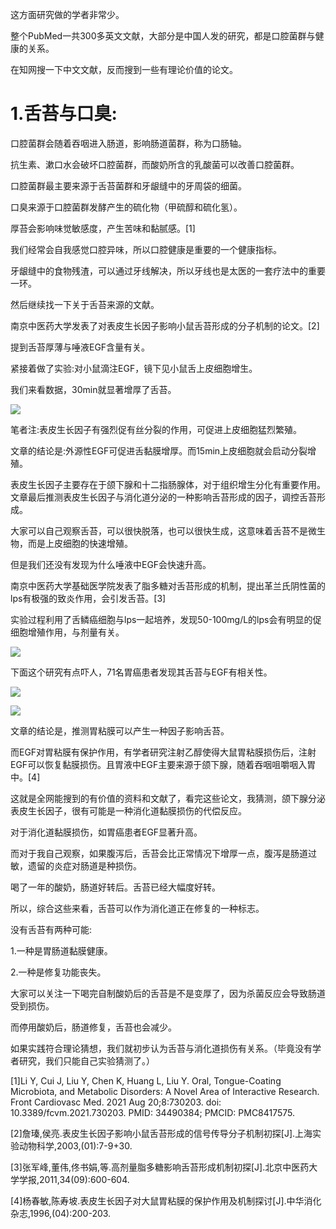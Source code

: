 这方面研究做的学者非常少。

整个PubMed一共300多英文文献，大部分是中国人发的研究，都是口腔菌群与健康的关系。

在知网搜一下中文文献，反而搜到一些有理论价值的论文。

# 1.舌苔与口臭:

口腔菌群会随着吞咽进入肠道，影响肠道菌群，称为口肠轴。

抗生素、漱口水会破坏口腔菌群，而酸奶所含的乳酸菌可以改善口腔菌群。

口腔菌群最主要来源于舌苔菌群和牙龈缝中的牙周袋的细菌。

口臭来源于口腔菌群发酵产生的硫化物（甲硫醇和硫化氢）。

厚苔会影响味觉敏感度，产生苦味和黏腻感。[1]

我们经常会自我感觉口腔异味，所以口腔健康是重要的一个健康指标。

牙龈缝中的食物残渣，可以通过牙线解决，所以牙线也是太医的一套疗法中的重要一环。

然后继续找一下关于舌苔来源的文献。

南京中医药大学发表了对表皮生长因子影响小鼠舌苔形成的分子机制的论文。[2]

提到舌苔厚薄与唾液EGF含量有关。

紧接着做了实验:对小鼠滴注EGF，镜下见小鼠舌上皮细胞增生。

我们来看数据，30min就显著增厚了舌苔。

![](https://picx.zhimg.com/v2-74e7df64a88e23c7227660b172d4bf59_720w.jpg?source=d16d100b)

笔者注:表皮生长因子有强烈促有丝分裂的作用，可促进上皮细胞猛烈繁殖。

文章的结论是:外源性EGF可促进舌黏膜增厚。而15min上皮细胞就会启动分裂增殖。

表皮生长因子主要存在于颌下腺和十二指肠腺体，对于组织增生分化有重要作用。文章最后推测表皮生长因子与消化道分泌的一种影响舌苔形成的因子，调控舌苔形成。

大家可以自己观察舌苔，可以很快脱落，也可以很快生成，这意味着舌苔不是微生物，而是上皮细胞的快速增殖。

但是我们还没有发现为什么唾液中EGF会快速升高。

南京中医药大学基础医学院发表了脂多糖对舌苔形成的机制，提出革兰氏阴性菌的lps有极强的致炎作用，会引发舌苔。[3]

实验过程利用了舌鳞癌细胞与lps一起培养，发现50-100mg/L的lps会有明显的促细胞增殖作用，与剂量有关。

![](https://picx.zhimg.com/v2-5fd9cdab471df694018a42ff804c8027_720w.jpg?source=d16d100b)

下面这个研究有点吓人，71名胃癌患者发现其舌苔与EGF有相关性。

![](https://picx.zhimg.com/v2-f5de4085402eb11a139fe3e617a04e25_720w.jpg?source=d16d100b)




![](https://picx.zhimg.com/v2-9376afd8860951be0f76fa5a626c00db_720w.jpg?source=d16d100b)

文章的结论是，推测胃粘膜可以产生一种因子影响舌苔。

而EGF对胃粘膜有保护作用，有学者研究注射乙醇使得大鼠胃粘膜损伤后，注射EGF可以恢复黏膜损伤。且胃液中EGF主要来源于颌下腺，随着吞咽咀嚼咽入胃中。[4]

这就是全网能搜到的有价值的资料和文献了，看完这些论文，我猜测，颌下腺分泌表皮生长因子，很有可能是一种消化道黏膜损伤的代偿反应。

对于消化道黏膜损伤，如胃癌患者EGF显著升高。

而对于我自己观察，如果腹泻后，舌苔会比正常情况下增厚一点，腹泻是肠道过敏，遗留的炎症对肠道是种损伤。

喝了一年的酸奶，肠道好转后。舌苔已经大幅度好转。

所以，综合这些来看，舌苔可以作为消化道正在修复的一种标志。

没有舌苔有两种可能:

1.一种是胃肠道黏膜健康。

2.一种是修复功能丧失。

大家可以关注一下喝完自制酸奶后的舌苔是不是变厚了，因为杀菌反应会导致肠道受到损伤。

而停用酸奶后，肠道修复，舌苔也会减少。

如果实践符合理论猜想，我们就初步认为舌苔与消化道损伤有关系。（毕竟没有学者研究，我们只能自己实验猜测了。）

[1]Li Y, Cui J, Liu Y, Chen K, Huang L, Liu Y. Oral, Tongue-Coating Microbiota, and Metabolic Disorders: A Novel Area of Interactive Research. Front Cardiovasc Med. 2021 Aug 20;8:730203. doi: 10.3389/fcvm.2021.730203. PMID: 34490384; PMCID: PMC8417575.

[2]詹瑧,侯亮.表皮生长因子影响小鼠舌苔形成的信号传导分子机制初探[J].上海实验动物科学,2003,(01):7-9+30.

[3]张军峰,董伟,佟书娟,等.高剂量脂多糖影响舌苔形成机制初探[J].北京中医药大学学报,2011,34(09):600-604.

[4]杨春敏,陈寿坡.表皮生长因子对大鼠胃粘膜的保护作用及机制探讨[J].中华消化杂志,1996,(04):200-203.
